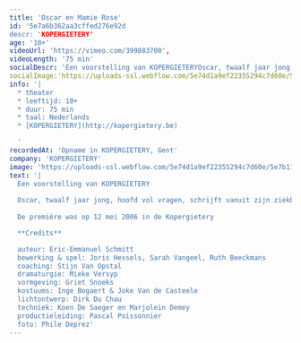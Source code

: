 ```yaml
---
title: 'Oscar en Mamie Rose'
id: '5e7a6b362aa3cffed276e92d
descr: 'KOPERGIETERY'
age: '10+'
videoUrl: 'https://vimeo.com/399883700',
videoLength: '75 min'
socialDescr: 'Een voorstelling van KOPERGIETERYOscar, twaalf jaar jong, hoofd vol vragen, schrijft vanuit zijn ziekbed brieven aan God (wie is dat eigenlijk en bestaat die wel en zo ja, waarom ik nu en die niet?) Hij beschrijft in enkele dagen zijn leven zoals hij dat zou willen meemaken...over een vrouw met een rozerode schort en 4711-parfum, verhalenverzinster van beroep, over Einstein... over Popcorn... over Bacon... over Ma en Pa (soms toch...) over de dokter... en over Peggy Blue, hartenverslindster van beroep...'
socialImage:'https://uploads-ssl.webflow.com/5e74d1a9ef22355294c7d60e/5e7a6afedc24a44bd55c3561_Kopergietery_OscarMaRose20060511(c)PhileDeprez_02.jpg'
info: '|
  * theater
  * leeftijd: 10+
  * duur: 75 min
  * taal: Nederlands
  * [KOPERGIETERY](http://kopergietery.be)

  ‍'
recordedAt: 'Opname in KOPERGIETERY, Gent'
company: 'KOPERGIETERY'
image: 'https://uploads-ssl.webflow.com/5e74d1a9ef22355294c7d60e/5e7b118dd76ad1fc9dd077a3_Kopergietery_OscarMaRose20060511(c)PhileDeprez_02.jpg'
text: '|
  Een voorstelling van KOPERGIETERY
  
  Oscar, twaalf jaar jong, hoofd vol vragen, schrijft vanuit zijn ziekbed brieven aan God (wie is dat eigenlijk en bestaat die wel en zo ja, waarom ik nu en die niet?) Hij beschrijft in enkele dagen zijn leven zoals hij dat zou willen meemaken...over een vrouw met een rozerode schort en 4711-parfum, verhalenverzinster van beroep, over Einstein... over Popcorn... over Bacon... over Ma en Pa (soms toch...) over de dokter... en over Peggy Blue, hartenverslindster van beroep...
  
  De première was op 12 mei 2006 in de Kopergietery

  **Credits**

  auteur: Eric-Emmanuel Schmitt
  bewerking & spel: Joris Hessels, Sarah Vangeel, Ruth Beeckmans
  coaching: Stijn Van Opstal
  dramaturgie: Mieke Versyp
  vormgeving: Griet Snoeks
  kostuums: Inge Bogaert & Joke Van de Casteele
  lichtontwerp: Dirk Du Chau
  techniek: Koen De Saeger en Marjolein Demey
  productieleiding: Pascal Poissonnier
  foto: Phile Deprez'
---
```

